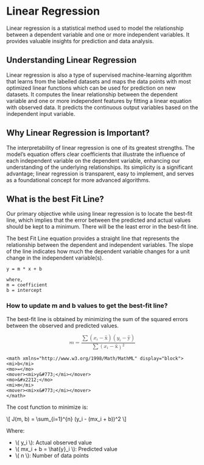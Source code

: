 #   Linear Regression
Linear regression is a statistical method used to model the relationship between a dependent variable and one or more independent variables. It provides valuable insights for prediction and data analysis. <br>

##  Understanding Linear Regression
Linear regression is also a type of supervised machine-learning algorithm that learns from the labelled datasets and maps the data points with most optimized linear functions which can be used for prediction on new datasets. It computes the linear relationship between the dependent variable and one or more independent features by fitting a linear equation with observed data. It predicts the continuous output variables based on the independent input variable. <br>

##  Why Linear Regression is Important?
The interpretability of linear regression is one of its greatest strengths. The model’s equation offers clear coefficients that illustrate the influence of each independent variable on the dependent variable, enhancing our understanding of the underlying relationships. Its simplicity is a significant advantage; linear regression is transparent, easy to implement, and serves as a foundational concept for more advanced algorithms. <br>

##  What is the best Fit Line?
Our primary objective while using linear regression is to locate the best-fit line, which implies that the error between the predicted and actual values should be kept to a minimum. There will be the least error in the best-fit line.<br>

The best Fit Line equation provides a straight line that represents the relationship between the dependent and independent variables. The slope of the line indicates how much the dependent variable changes for a unit change in the independent variable(s). <br>

```
y = m * x + b

where, 
m = coefficient
b = intercept
```

### How to update m and b values to get the best-fit line? 
The best-fit line is obtained by minimizing the sum of the squared errors between the observed and predicted values.
<div>
    <math xmlns="http://www.w3.org/1998/Math/MathML" display="block">
    <mi>m</mi>
    <mo>=</mo>
    <mfrac>
        <mrow>
        <mo>&#x2211;</mo> <!-- summation -->
        <mo>(</mo>
        <msub><mi>x</mi><mi>i</mi></msub>
        <mo>&#x2212;</mo>
        <mover><mi>x&#773;</mi></mover>
        <mo>)</mo>
        <mo>(</mo>
        <msub><mi>y</mi><mi>i</mi></msub>
        <mo>&#x2212;</mo>
        <mover><mi>y&#773;</mi></mover>
        <mo>)</mo>
        </mrow>
        <mrow>
        <mo>&#x2211;</mo>
        <mo>(</mo>
        <msub><mi>x</mi><mi>i</mi></msub>
        <mo>&#x2212;</mo>
        <mover><mi>x&#773;</mi></mover>
        <msup><mo>)</mo><mn>2</mn></msup>
        </mrow>
    </mfrac>
    </math>

    <math xmlns="http://www.w3.org/1998/Math/MathML" display="block">
    <mi>b</mi>
    <mo>=</mo>
    <mover><mi>y&#773;</mi></mover>
    <mo>&#x2212;</mo>
    <mi>m</mi>
    <mover><mi>x&#773;</mi></mover>
    </math>

</div>

<div>
    <p>
    The cost function to minimize is:
  </p>
  <p>
    \[
    J(m, b) = \sum_{i=1}^{n} (y_i - (mx_i + b))^2
    \]
  </p>
  <p>
    Where:
    <ul>
      <li>\( y_i \): Actual observed value</li>
      <li>\( mx_i + b = \hat{y}_i \): Predicted value</li>
      <li>\( n \): Number of data points</li>
    </ul>
  </p>
</div>
